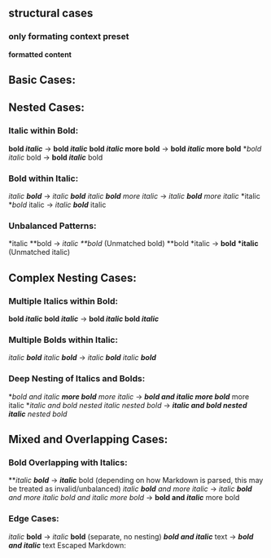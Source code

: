 ## structural cases

### only formating context preset

**formatted content**




## Basic Cases:

##  Nested Cases:
### Italic within Bold:
**bold *italic*** → <strong>bold <em>italic</em></strong>
**bold *italic* more bold** → <strong>bold <em>italic</em> more bold</strong>
**bold *italic** bold → <strong>bold <em>italic</em></strong> bold

### Bold within Italic:
*italic **bold*** → <em>italic <strong>bold</strong></em>
*italic **bold** more italic* → <em>italic <strong>bold</strong> more italic</em>
*italic **bold* italic → <em>italic <strong>bold</strong></em> italic

### Unbalanced Patterns:
*italic **bold → <em>italic **bold</em> (Unmatched bold)
**bold *italic → <strong>bold *italic</strong> (Unmatched italic)

## Complex Nesting Cases:
### Multiple Italics within Bold:
**bold *italic* bold *italic*** → <strong>bold <em>italic</em> bold <em>italic</em></strong>
### Multiple Bolds within Italic:
*italic **bold** italic **bold*** → <em>italic <strong>bold</strong> italic <strong>bold</strong></em>

### Deep Nesting of Italics and Bolds:
***bold and italic **more bold*** more italic* → <strong><em>bold and italic <strong>more bold</strong></em></strong> more italic
***italic and bold *nested italic** nested bold* → <strong><em>italic and bold <em>nested italic</em></strong> nested bold</em>

## Mixed and Overlapping Cases:
### Bold Overlapping with Italics:
***italic **bold*** → <em><strong>italic</strong></em> bold (depending on how Markdown is parsed, this may be treated as invalid/unbalanced)
*italic **bold** and more italic* → <em>italic <strong>bold</strong> and more italic</em>
**bold and *italic** more bold* → <strong>bold and <em>italic</em></strong> more bold
### Edge Cases:
*italic* **bold** → <em>italic</em> <strong>bold</strong> (separate, no nesting)
***bold and italic*** text → <strong><em>bold and italic</em></strong> text
Escaped Markdown: